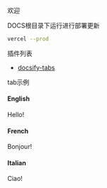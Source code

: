欢迎

DOCS根目录下运行进行部署更新

```bash
vercel --prod
```

插件列表

+ [docsify-tabs](https://jhildenbiddle.github.io/docsify-tabs/#/)

tab示例
<!-- tabs:start -->

#### **English**

Hello!

#### **French**

Bonjour!

#### **Italian**

Ciao!

<!-- tabs:end -->
